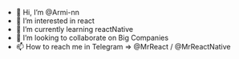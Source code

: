 - 👋 Hi, I’m @Armi-nn
- 👀 I’m interested in react
- 🌱 I’m currently learning reactNative
- 💞️ I’m looking to collaborate on Big Companies
- 📫 How to reach me in Telegram => @MrReact / @MrReactNative
<!---
Armi-nn/Armi-nn is a ✨ special ✨ repository because its `README.md` (this file) appears on your GitHub profile.
You can click the Preview link to take a look at your changes.
--->
